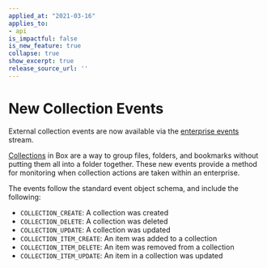 ```yaml
---
applied_at: "2021-03-16"
applies_to: 
- api
is_impactful: false
is_new_feature: true
collapse: true
show_excerpt: true
release_source_url: ''
---
```


# New Collection Events

External collection events are now available via the
[enterprise events][enterprise-events] stream.

[Collections][collections] in Box are a way to group files, folders, and bookmarks
without putting them all into a folder together. These new events provide
a method for monitoring when collection actions are taken within an enterprise.

The events follow the standard event object schema, and include the
following:

* `COLLECTION_CREATE`: A collection was created
* `COLLECTION_DELETE`: A collection was deleted
* `COLLECTION_UPDATE`: A collection was updated
* `COLLECTION_ITEM_CREATE`: An item was added to a collection
* `COLLECTION_ITEM_DELETE`: An item was removed from a collection
* `COLLECTION_ITEM_UPDATE`: An item in a collection was updated

[enterprise-events]: g://events/for-enterprise/
[collections]: g://collections/
